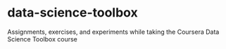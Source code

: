 # data-science-toolbox
Assignments, exercises, and experiments while taking the Coursera Data Science Toolbox course
